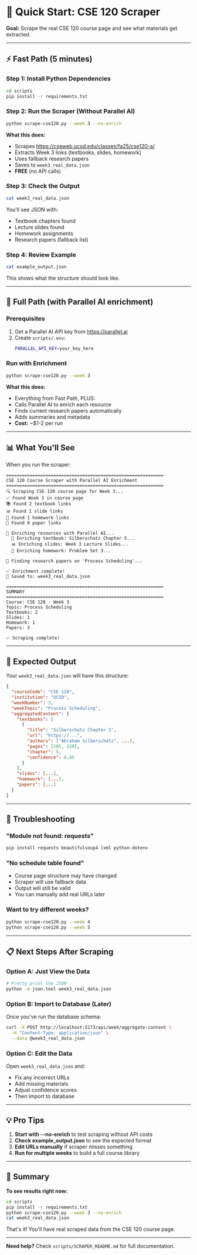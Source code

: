 # 🚀 Quick Start: CSE 120 Scraper

**Goal:** Scrape the real CSE 120 course page and see what materials get extracted.

---

## ⚡ Fast Path (5 minutes)

### Step 1: Install Python Dependencies
```bash
cd scripts
pip install -r requirements.txt
```

### Step 2: Run the Scraper (Without Parallel AI)
```bash
python scrape-cse120.py --week 3 --no-enrich
```

**What this does:**
- Scrapes https://cseweb.ucsd.edu/classes/fa25/cse120-a/
- Extracts Week 3 links (textbooks, slides, homework)
- Uses fallback research papers
- Saves to `week3_real_data.json`
- **FREE** (no API calls)

### Step 3: Check the Output
```bash
cat week3_real_data.json
```

You'll see JSON with:
- Textbook chapters found
- Lecture slides found
- Homework assignments
- Research papers (fallback list)

### Step 4: Review Example
```bash
cat example_output.json
```

This shows what the structure should look like.

---

## 🤖 Full Path (with Parallel AI enrichment)

### Prerequisites
1. Get a Parallel AI API key from https://parallel.ai
2. Create `scripts/.env`:
   ```bash
   PARALLEL_API_KEY=your_key_here
   ```

### Run with Enrichment
```bash
python scrape-cse120.py --week 3
```

**What this does:**
- Everything from Fast Path, PLUS:
- Calls Parallel AI to enrich each resource
- Finds current research papers automatically
- Adds summaries and metadata
- **Cost:** ~$1-2 per run

---

## 📊 What You'll See

When you run the scraper:

```
============================================================
CSE 120 Course Scraper with Parallel AI Enrichment
============================================================
🔍 Scraping CSE 120 course page for Week 3...
✅ Found Week 3 in course page
📚 Found 2 textbook links
📊 Found 1 slide links
📝 Found 1 homework links
📄 Found 0 paper links

🤖 Enriching resources with Parallel AI...
  📖 Enriching textbook: Silberschatz Chapter 5...
  📊 Enriching slides: Week 3 Lecture Slides...
  📝 Enriching homework: Problem Set 3...
  
🔬 Finding research papers on 'Process Scheduling'...

✅ Enrichment complete!
💾 Saved to: week3_real_data.json

============================================================
SUMMARY
============================================================
Course: CSE 120 - Week 3
Topic: Process Scheduling
Textbooks: 2
Slides: 1
Homework: 1
Papers: 3

✅ Scraping complete!
```

---

## 🎯 Expected Output

Your `week3_real_data.json` will have this structure:

```json
{
  "courseCode": "CSE 120",
  "institution": "UCSD",
  "weekNumber": 3,
  "weekTopic": "Process Scheduling",
  "aggregatedContent": {
    "textbooks": [
      {
        "title": "Silberschatz Chapter 5",
        "url": "https://...",
        "authors": ["Abraham Silberschatz", ...],
        "pages": [185, 220],
        "chapter": 5,
        "confidence": 0.85
      }
    ],
    "slides": [...],
    "homework": [...],
    "papers": [...]
  }
}
```

---

## 🔧 Troubleshooting

### "Module not found: requests"
```bash
pip install requests beautifulsoup4 lxml python-dotenv
```

### "No schedule table found"
- Course page structure may have changed
- Scraper will use fallback data
- Output will still be valid
- You can manually add real URLs later

### Want to try different weeks?
```bash
python scrape-cse120.py --week 4
python scrape-cse120.py --week 5
```

---

## 📋 Next Steps After Scraping

### Option A: Just View the Data
```bash
# Pretty print the JSON
python -m json.tool week3_real_data.json
```

### Option B: Import to Database (Later)
Once you've run the database schema:
```bash
curl -X POST http://localhost:5173/api/week/aggregate-content \
  -H "Content-Type: application/json" \
  --data @week3_real_data.json
```

### Option C: Edit the Data
Open `week3_real_data.json` and:
- Fix any incorrect URLs
- Add missing materials
- Adjust confidence scores
- Then import to database

---

## 💡 Pro Tips

1. **Start with --no-enrich** to test scraping without API costs
2. **Check example_output.json** to see the expected format
3. **Edit URLs manually** if scraper misses something
4. **Run for multiple weeks** to build a full course library

---

## 📝 Summary

**To see results right now:**
```bash
cd scripts
pip install -r requirements.txt
python scrape-cse120.py --week 3 --no-enrich
cat week3_real_data.json
```

That's it! You'll have real scraped data from the CSE 120 course page.

---

**Need help?** Check `scripts/SCRAPER_README.md` for full documentation.


